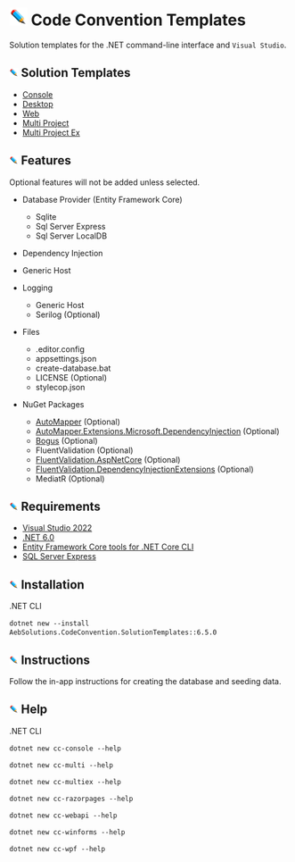 <!-- Header -->
# ![](/Assets/github-image32x32.png) Code Convention Templates
Solution templates for the .NET command-line interface and `Visual Studio`.

<!-- Solution Templates -->
## ![](/Assets/github-image16x16.png) Solution Templates
* [Console](https://github.com/bboy77/Templates/tree/main/SolutionTemplates/Content/Console/)
* [Desktop](https://github.com/bboy77/Templates/tree/main/SolutionTemplates/Content/Desktop/)
* [Web](https://github.com/bboy77/Templates/tree/main/SolutionTemplates/Content/Web/)
* [Multi Project](https://github.com/bboy77/Templates/tree/main/SolutionTemplates/Content/Multi-Project/)
* [Multi Project Ex](https://github.com/bboy77/Templates/tree/main/SolutionTemplates/Content/Multi-ProjectEx/)

<!-- Features -->
## ![](/Assets/github-image16x16.png) Features
Optional features will not be added unless selected.
* Database Provider (Entity Framework Core)
  * Sqlite
  * Sql Server Express
  * Sql Server LocalDB
* Dependency Injection
* Generic Host
* Logging
  * Generic Host
  * Serilog (Optional)
* Files
  * .editor.config
  * appsettings.json
  * create-database.bat
  * LICENSE (Optional)
  * stylecop.json
  
* NuGet Packages
  * [AutoMapper](https://www.nuget.org/packages/AutoMapper/) (Optional)
  * [AutoMapper.Extensions.Microsoft.DependencyInjection](https://www.nuget.org/packages/AutoMapper.Extensions.Microsoft.DependencyInjection/) (Optional)
  * [Bogus](https://www.nuget.org/packages/Bogus/) (Optional)
  * FluentValidation (Optional)
  * [FluentValidation.AspNetCore](https://www.nuget.org/packages/FluentValidation.AspNetCore/) (Optional)
  * [FluentValidation.DependencyInjectionExtensions](https://www.nuget.org/packages/FluentValidation.DependencyInjectionExtensions/) (Optional)
  * MediatR (Optional)

<!-- Requirements -->
## ![Requirements](/Assets/github-image16x16.png) Requirements
* [Visual Studio 2022](https://visualstudio.microsoft.com/launch/)
* [.NET 6.0](https://dotnet.microsoft.com/download/dotnet/6.0)
* [Entity Framework Core tools for .NET Core CLI](https://docs.microsoft.com/en-us/ef/core/cli/dotnet)
* [SQL Server Express](https://www.microsoft.com/en-us/sql-server/sql-server-downloads)

<!-- Instalation -->
## ![Installation](/Assets/github-image16x16.png) Installation
.NET CLI
```
dotnet new --install AebSolutions.CodeConvention.SolutionTemplates::6.5.0
```

## ![Instructions](/Assets/github-image16x16.png) Instructions
Follow the in-app instructions for creating the database and seeding data.

## ![Help](/Assets/github-image16x16.png) Help
.NET CLI
```
dotnet new cc-console --help
```
```
dotnet new cc-multi --help
```
```
dotnet new cc-multiex --help
```
```
dotnet new cc-razorpages --help
```
```
dotnet new cc-webapi --help
```
```
dotnet new cc-winforms --help
```
```
dotnet new cc-wpf --help
```
